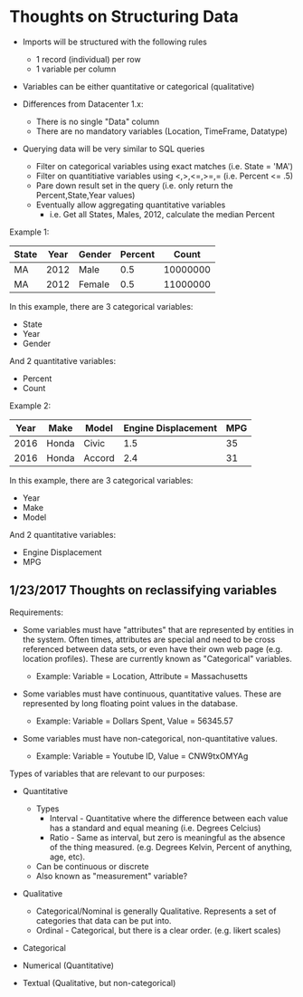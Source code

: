 Thoughts on Structuring Data
============================

* Imports will be structured with the following rules
    * 1 record (individual) per row
    * 1 variable per column

* Variables can be either quantitative or categorical (qualitative)

* Differences from Datacenter 1.x:
    * There is no single "Data" column
    * There are no mandatory variables (Location, TimeFrame, Datatype)

* Querying data will be very similar to SQL queries
    * Filter on categorical variables using exact matches (i.e. State = 'MA')
    * Filter on quantitiative variables using <,>,<=,>=,= (i.e. Percent <= .5)
    * Pare down result set in the query (i.e. only return the Percent,State,Year values)
    * Eventually allow aggregating quantitative variables
        * i.e. Get all States, Males, 2012, calculate the median Percent

Example 1:

| State | Year | Gender | Percent | Count    | 
|-------|------|--------|---------|----------| 
| MA    | 2012 | Male   | 0.5     | 10000000 | 
| MA    | 2012 | Female | 0.5     | 11000000 |

In this example, there are 3 categorical variables:

* State
* Year
* Gender

And 2 quantitative variables:

* Percent
* Count

Example 2:

| Year | Make  | Model  | Engine Displacement | MPG | 
|------|-------|--------|---------------------|-----| 
| 2016 | Honda | Civic  | 1.5                 | 35  | 
| 2016 | Honda | Accord | 2.4                 | 31  | 

In this example, there are 3 categorical variables:

* Year
* Make
* Model

And 2 quantitative variables:

* Engine Displacement
* MPG


## 1/23/2017 Thoughts on reclassifying variables

Requirements:

* Some variables must have "attributes" that are represented by entities in the system. Often times, attributes are special and need to be cross referenced between data sets, or even have their own web page (e.g. location profiles). These are currently known as "Categorical" variables.
    * Example: Variable = Location, Attribute = Massachusetts

* Some variables must have continuous, quantitative values. These are represented by long floating point values in the database.
    * Example: Variable = Dollars Spent, Value = 56345.57

* Some variables must have non-categorical, non-quantitative values.
    * Example: Variable = Youtube ID, Value = CNW9txOMYAg


Types of variables that are relevant to our purposes:

* Quantitative
    * Types
        * Interval - Quantitative where the difference between each value has a standard and equal meaning (i.e. Degrees Celcius)
        * Ratio - Same as interval, but zero is meaningful as the absence of the thing measured. (e.g. Degrees Kelvin, Percent of anything, age, etc).
    * Can be continuous or discrete
    * Also known as "measurement" variable?

* Qualitative
    * Categorical/Nominal is generally Qualitative. Represents a set of categories that data can be put into.
    * Ordinal - Categorical, but there is a clear order. (e.g. likert scales)

    
* Categorical
* Numerical (Quantitative)
* Textual (Qualitative, but non-categorical)
